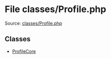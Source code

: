 File classes/Profile.php
=========

Source: [classes/Profile.php](https://github.com/PrestaShop/PrestaShop/blob/1.5.0.3/classes/Profile.php)


Classes
-------

* [ProfileCore](class.ProfileCore.md)

